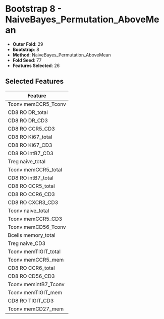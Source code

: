 # Bootstrap 8 - NaiveBayes_Permutation_AboveMean

- **Outer Fold**: 29
- **Bootstrap**: 8
- **Method**: NaiveBayes_Permutation_AboveMean
- **Fold Seed**: 77
- **Features Selected**: 26

## Selected Features

| Feature |
|---------|
| Tconv memCCR5_Tconv |
| CD8 RO DR_total |
| CD8 RO DR_CD3 |
| CD8 RO CCR5_CD3 |
| CD8 RO Ki67_total |
| CD8  RO Ki67_CD3 |
| CD8 RO intB7_CD3 |
| Treg naive_total |
| Tconv memCCR5_total |
| CD8 RO intB7_total |
| CD8 RO CCR5_total |
| CD8 RO CCR6_CD3 |
| CD8 RO CXCR3_CD3 |
| Tconv naive_total |
| Tconv memCCR5_CD3 |
| Tconv memCD56_Tconv |
| Bcells memory_total |
| Treg naive_CD3 |
| Tconv memTIGIT_total |
| Tconv memCCR5_mem |
| CD8 RO CCR6_total |
| CD8 RO CD56_CD3 |
| Tconv memintB7_Tconv |
| Tconv memTIGIT_mem |
| CD8 RO TIGIT_CD3 |
| Tconv memCD27_mem |
